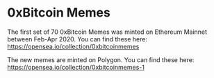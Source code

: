 # 0xBitcoin Memes
The first set of 70 0xBitcoin Memes was minted on Ethereum Mainnet between Feb-Apr 2020.
You can find these here: https://opensea.io/collection/0xbitcoinmemes

The new memes are minted on Polygon.
You can find these here: https://opensea.io/collection/0xbitcoinmemes-1



